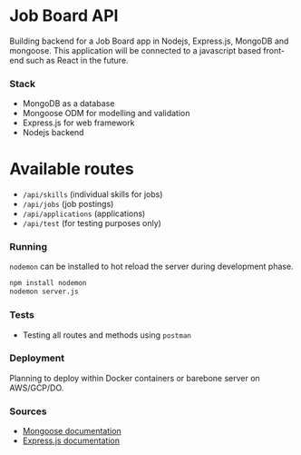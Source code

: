 # Job Board API
Building backend for a Job Board app in Nodejs, Express.js, MongoDB and mongoose. This application will be connected to a javascript based front-end such as React in the future.

### Stack
- MongoDB as a database
- Mongoose ODM for modelling and validation
- Express.js for web framework
- Nodejs backend

# Available routes
- `/api/skills` (individual skills for jobs)
- `/api/jobs` (job postings)
- `/api/applications` (applications)
- `/api/test` (for testing purposes only)

### Running 
`nodemon` can be installed to hot reload the server during development phase.

```sh
npm install nodemon
nodemon server.js
```

### Tests
- Testing all routes and methods using `postman`

### Deployment
Planning to deploy within Docker containers or barebone server on AWS/GCP/DO.

### Sources
- [Mongoose documentation](https://www.npmjs.com/package/mongoose)
- [Express.js documentation](https://expressjs.com/)